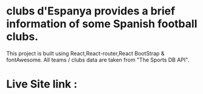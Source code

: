 # clubs d'Espanya provides a brief information of some Spanish football clubs.

This project is built using React,React-router,React BootStrap & fontAwesome.
All teams / clubs data are taken from "The Sports DB API".

# Live Site link :